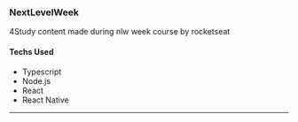 ### NextLevelWeek
4Study content made during nlw week course by rocketseat

#### Techs Used
- Typescript
- Node.js
- React
- React Native

---
